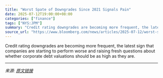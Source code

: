 ```yaml
---
title: "Worst Spate of Downgrades Since 2021 Signals Pain"
date: 2025-07-12T19:00:00+08:00
categories: ["finance"]
tags: ["NYS:JPM"]
summary: "Credit rating downgrades are becoming more frequent, the latest sign that companies are starting to perform worse and raising fresh questions about whether corporate debt valuations should be as high "
source_url: "https://www.bloomberg.com/news/articles/2025-07-12/worst-spate-of-downgrades-since-2021-signals-pain-credit-weekly"
---
```


Credit rating downgrades are becoming more frequent, the latest sign that companies are starting to perform worse and raising fresh questions about whether corporate debt valuations should be as high as they are.

---

*来源: [原文链接](https://www.bloomberg.com/news/articles/2025-07-12/worst-spate-of-downgrades-since-2021-signals-pain-credit-weekly)*
